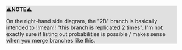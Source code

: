<div style="margin:2em; background-color: #e0e0e0;">

<strong>⚠️NOTE️️️⚠️</strong>

On the right-hand side diagram, the "2B" branch is basically intended to !!mean!! "this branch is replicated 2 times". I'm not exactly sure if listing out probabilities is possible / makes sense when you merge branches like this.
</div>

